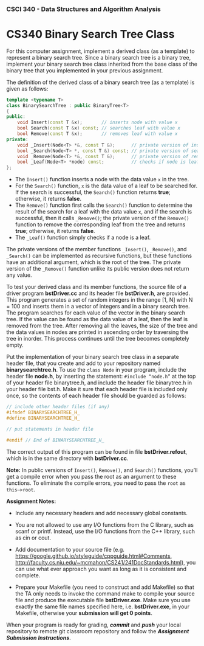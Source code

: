 ### CSCI 340 - Data Structures and Algorithm Analysis

# CS340 Binary Search Tree Class

For this computer assignment, implement a derived class (as a template) to represent a binary search tree. Since a binary search tree is a binary tree, implement your binary search tree class inherited from the base class of the binary tree that you implemented in your previous assignment.

The definition of the derived class of a binary search tree (as a template) is given as follows:

```c++
template <typename T>
class BinarySearchTree : public BinaryTree<T>
{
public:
    void Insert(const T &x);       // inserts node with value x
    bool Search(const T &x) const; // searches leaf with value x
    bool Remove(const T &x);       // removes leaf with value x
private:
    void _Insert(Node<T> *&, const T &);      // private version of insert
    bool _Search(Node<T> *, const T &) const; // private version of search
    void _Remove(Node<T> *&, const T &);      // private version of remove
    bool _Leaf(Node<T> *node) const;          // checks if node is leaf
};
```

- The `Insert()` function inserts a node with the data value `x` in the tree. 
- For the `Search()` function, `x` is the data value of a leaf to be searched for. If the search is successful, the `Search()` function returns **true**; otherwise, it returns **false**. 
- The `Remove()` function first calls the `Search()` function to determine the result of the search for a leaf with the data value `x`, and if the search is successful, then it calls `_Remove()`; the private version of the `Remove()` function to remove the corresponding leaf from the tree and returns **true**; otherwise, it returns **false**. 
- The `_Leaf()` function simply checks if a node is a leaf.

The private versions of the member functions `_Insert()`, `_Remove()`, and `_Search()` can be implemented as recursive functions, but these functions have an additional argument, which is the root of the tree. The private version of the `_Remove()` function unlike its public version does not return any value.

To test your derived class and its member functions, the source file of a driver program **bstDriver.cc** and its header file **bstDriver.h**, are provided. This program generates a set of random integers in the range [1, N] with N = 100 and inserts them in a vector of integers and in a binary search tree. The program searches for each value of the vector in the binary search tree. If the value can be found as the data value of a leaf, then the leaf is removed from the tree. After removing all the leaves, the size of the tree and the data values in nodes are printed in ascending order by traversing the tree in inorder. This process continues until the tree becomes completely empty.

Put the implementation of your binary search tree class in a separate header file, that you create and add to your repository named **binarysearchtree.h**. To use the `class Node` in your program, include the header file **node.h**, by inserting the statement: `#include “node.h”` at the top of your header file binarytree.h, and include the header file binarytree.h in your header file bst.h. Make it sure that each header file is included only once, so the contents of each header file should be guarded as follows:

```c++
// include other header files (if any)
#ifndef BINARYSEARCHTREE_H_
#define BINARYSEARCHTREE_H_

// put statements in header file

#endif // End of BINARYSEARCHTREE_H_
```

The correct output of this program can be found in file **bstDriver.refout**, which is in the same directory with **bstDriver.cc**.

**Note:** In public versions of `Insert()`, `Remove()`, and `Search()` functions, you’ll get a compile error when you pass the root as an argument to these functions. To eliminate the compile errors, you need to pass the `root` as `this–>root`.

**Assignment Notes:**

- Include any necessary headers and add necessary global constants.

- You are not allowed to use any I/O functions from the C library, such as scanf or printf. Instead, use the I/O functions from the C++ library, such as cin or cout.

- Add documentation to your source file (e.g. https://google.github.io/styleguide/cppguide.html#Comments, http://faculty.cs.niu.edu/~mcmahon/CS241/241DocStandards.html), you can use what ever approach you want as long as it is consistent and complete.

- Prepare your Makefile (you need to construct and add Makefile) so that the TA only needs to invoke the command make to compile your source file and produce the executable file **bstDriver.exe**. Make sure you use exactly the same file names specified here, i.e. **bstDriver.exe**, in your Makefile, otherwise your **submission will get 0 points**.

When your program is ready for grading, ***commit*** and ***push*** your local repository to remote git classroom repository and follow the _**Assignment Submission Instructions**_.
